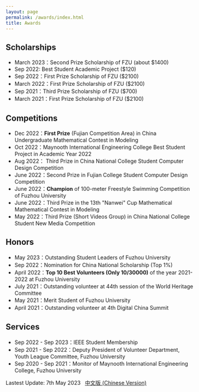 ```yaml
---
layout: page
permalink: /awards/index.html
title: Awards
---
```


## Scholarships

- March 2023：Second Prize Scholarship of FZU (about $1400)
- Sep 2022: Best Student Academic Project ($120)
- Sep 2022：First Prize Scholarship of FZU ($2100)
- March 2022：First Prize Scholarship of FZU ($2100)
- Sep 2021：Third Prize Scholarship of FZU ($700)
- March 2021：First Prize Scholarship of FZU ($2100)

## Competitions

- Dec 2022：**First Prize** (Fujian Competition Area) in China Undergraduate Mathematical Contest in Modeling
- Oct 2022：Maynooth International Engineering College Best Student Project in Academic Year 2022
- Aug 2022： Third Prize in China National College Student Computer Design Competition
- June 2022：Second Prize in Fujian College Student Computer Design Competition
- June 2022：**Champion** of 100-meter Freestyle Swimming Competition of Fuzhou University
- June 2022：Third Prize in the 13th "Nanwei" Cup Mathematical Mathematical Contest in Modeling
- May 2022：Third Prize (Short Videos Group) in China National College Student New Media Competition

## Honors

- May 2023：Outstanding Student Leaders of Fuzhou University
- Sep 2022：Nomination for China National Scholarship (Top 1%)
- April 2022：**Top 10 Best Volunteers (Only 10/30000)** of the year 2021-2022 at Fuzhou University
- July 2021：Outstanding volunteer at 44th session of the World Heritage Committee
- May 2021：Merit Student of Fuzhou University
- April 2021：Outstanding volunteer at 4th Digital China Summit

## Services

- Sep 2022 - Sep 2023：IEEE Student Membership
- Sep 2021 - Sep 2022：Deputy President of Volunteer Department, Youth League Committee, Fuzhou University
- Sep 2020 - Sep 2021：Monitor of Maynooth International Engineering College, Fuzhou University

Lastest Update: 7th May 2023 &nbsp; [中文版 (Chinese Version)](https://caihanlin.com/awards-zh/)
